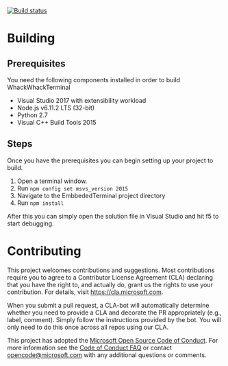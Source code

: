 [![Build status](https://ci.appveyor.com/api/projects/status/var20s6rdqf8bfv5/branch/master?svg=true)](https://ci.appveyor.com/project/dgriffen/whackwhackterminal/branch/master)

# Building
## Prerequisites
You need the following components installed in order to build WhackWhackTerminal
- Visual Studio 2017 with extensibility workload
- Node.js v6.11.2 LTS (32-bit)
- Python 2.7
- Visual C++ Build Tools 2015

## Steps
Once you have the prerequisites you can begin setting up your project to build.
1. Open a terminal window.
2. Run `npm config set msvs_version 2015`
3. Navigate to the EmbbededTerminal project directory
4. Run `npm install`

After this you can simply open the solution file in Visual Studio and hit f5 to start debugging.

# Contributing

This project welcomes contributions and suggestions.  Most contributions require you to agree to a
Contributor License Agreement (CLA) declaring that you have the right to, and actually do, grant us
the rights to use your contribution. For details, visit https://cla.microsoft.com.

When you submit a pull request, a CLA-bot will automatically determine whether you need to provide
a CLA and decorate the PR appropriately (e.g., label, comment). Simply follow the instructions
provided by the bot. You will only need to do this once across all repos using our CLA.

This project has adopted the [Microsoft Open Source Code of Conduct](https://opensource.microsoft.com/codeofconduct/).
For more information see the [Code of Conduct FAQ](https://opensource.microsoft.com/codeofconduct/faq/) or
contact [opencode@microsoft.com](mailto:opencode@microsoft.com) with any additional questions or comments.
